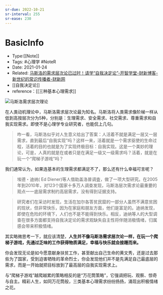 ```yaml
---
sr-due: 2022-10-21
sr-interval: 255
sr-ease: 230
---
```


# BasicInfo
-  Type:[[Note]] 
- Tags: #心理学 #NoteR  
- Date: 2021-01-24 
- Related: [马斯洛的需求层次论已过时！请学“自我决定论”-开智学堂-财新博客-新世纪的常识传播者-财新网](https://openmindclub.blog.caixin.com/archives/211949)
- [[自我决定论]]
- reference：[[三种基本心理需求]]

![马斯洛需求层次理论](https://image-upload-1307521651.cos.ap-nanjing.myqcloud.com/picture_upload/Pasted%20image%2020210726231454.png)

在人类动机理论中，马斯洛需求层次论最为知名。马斯洛将人类需求像阶梯一样从低到高按层次分为5种，分别是：生理需求、安全需求、社交需求、尊重需求和自我实现需求。即使不是心理学专业研究者，也能侃上几句。

> 咋一看，马斯洛似乎对人生意义给出了答案：人活着不就是满足一层又一层需求，直到最后“自我实现”吗？这样一来，活着就是一个需求驱使的生命过程，活着的目的也就是为了实现终极目标：自我实现。这是一个美妙的理论，可是，人真的就是在或者只是在满足一级又一级需求吗？活着，就是在玩一个“爬梯子游戏”吗？

我们通常认为，如果连基本的生理需求都满足不了，那么还有什么幸福可言呢？

> 埃德・迪纳( Ed Diener)等人借助盖洛普调査，做了一项大型研究。在2005年到2010年，对123个国家十多万人调查发现，马斯洛层次需求论最重要的观点一一底层需求制约高层需求，没有得到证据支持。  

> 研究者们在采访时发现，生活在加尔各答贫民窟的一部分人虽然不满意贫困的现状，但非常快乐，因为在家庭和朋友方面，他们是富足的。迪纳发现，即使在危险的环境下，人们也不是不能得到快乐。相反，迪纳等人的大型调查在很多方面都支持自我决定论的需求观缺失自主性将伴随消极情绪，归属感会带来积极情绪。

其实略微思考一下，就应该清楚，**人生并不像马斯洛需求层次论一样，在玩一个爬梯子游戏，先通过乏味的工作获得物质满足，幸福与快乐就会接踵而来。**

你会发现无论是如今愿意献身扶贫工作，甚至献出自己生命的黄文秀，还是过去那些为了国家，受到迫害牺牲的革命烈士，你会发现他们并不是先满足自己最底层的需求，而是一开始就把目标放到了最高层的自我实现需求上。

与“爬梯子游戏”越爬越累的策略相反的是“万花筒策略”，它强调把玩、观察、惊奇与自主。精彩人生，如同万花筒般，三类基本心理需求纷纷扬扬，涌现出积极情绪之花。

